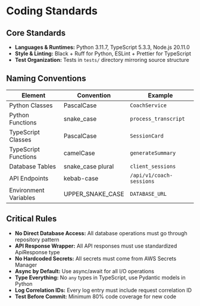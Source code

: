 # Coding Standards

## Core Standards

- **Languages & Runtimes:** Python 3.11.7, TypeScript 5.3.3, Node.js 20.11.0
- **Style & Linting:** Black + Ruff for Python, ESLint + Prettier for TypeScript
- **Test Organization:** Tests in `tests/` directory mirroring source structure

## Naming Conventions

| Element | Convention | Example |
|---------|------------|---------|
| Python Classes | PascalCase | `CoachService` |
| Python Functions | snake_case | `process_transcript` |
| TypeScript Classes | PascalCase | `SessionCard` |
| TypeScript Functions | camelCase | `generateSummary` |
| Database Tables | snake_case plural | `client_sessions` |
| API Endpoints | kebab-case | `/api/v1/coach-sessions` |
| Environment Variables | UPPER_SNAKE_CASE | `DATABASE_URL` |

## Critical Rules

- **No Direct Database Access:** All database operations must go through repository pattern
- **API Response Wrapper:** All API responses must use standardized ApiResponse type
- **No Hardcoded Secrets:** All secrets must come from AWS Secrets Manager
- **Async by Default:** Use async/await for all I/O operations
- **Type Everything:** No `any` types in TypeScript, use Pydantic models in Python
- **Log Correlation IDs:** Every log entry must include request correlation ID
- **Test Before Commit:** Minimum 80% code coverage for new code
